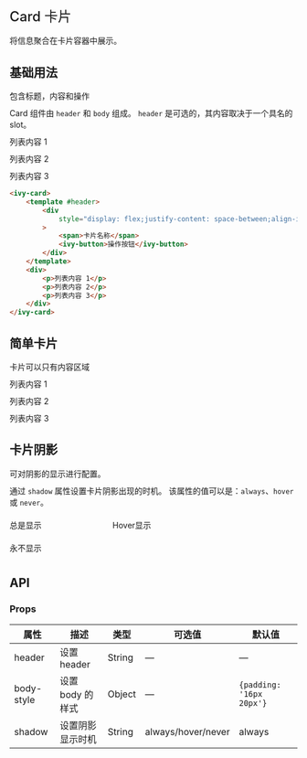 # Card 卡片

将信息聚合在卡片容器中展示。

## 基础用法

包含标题，内容和操作

Card 组件由 `header` 和 `body` 组成。 `header` 是可选的，其内容取决于一个具名的 slot。

<ivy-card>
    <template #header>
        <div
            style="display: flex;justify-content: space-between;align-items: center;"
        >
            <span>卡片名称</span>
            <ivy-button>操作按钮</ivy-button>
        </div>
    </template>
    <div>
        <p>列表内容 1</p>
        <p>列表内容 2</p>
        <p>列表内容 3</p>
    </div>
</ivy-card>

```html
<ivy-card>
    <template #header>
        <div
            style="display: flex;justify-content: space-between;align-items: center;"
        >
            <span>卡片名称</span>
            <ivy-button>操作按钮</ivy-button>
        </div>
    </template>
    <div>
        <p>列表内容 1</p>
        <p>列表内容 2</p>
        <p>列表内容 3</p>
    </div>
</ivy-card>
```

## 简单卡片

卡片可以只有内容区域

<ivy-card>
    <p>列表内容 1</p>
    <p>列表内容 2</p>
    <p>列表内容 3</p>
</ivy-card>

## 卡片阴影

可对阴影的显示进行配置。

通过 `shadow` 属性设置卡片阴影出现的时机。 该属性的值可以是：`always`、`hover` 或 `never`。

<div class="padding-top">
    <div style="display: inline-block;width: 30%;">
        <ivy-card>
            <p>总是显示</p>
        </ivy-card>
    </div>
    <div style="display: inline-block;width: 30%;margin: 0 5%;">
        <ivy-card shadow="hover">
            <p>Hover显示</p>
        </ivy-card>
    </div>
    <div style="display: inline-block;width: 30%;">
        <ivy-card shadow="never">
            <p>永不显示</p>
        </ivy-card>
    </div>
</div>



## API

### Props

| 属性| 描述 | 类型 | 可选值 | 默认值 |
|-|-|-|-|-|
|header|设置 header|String|—|—|
|body-style|设置 body 的样式|Object|—|`{padding: '16px 20px'}`|
|shadow|设置阴影显示时机|String|always/hover/never|always|


<style scoped>
.page-card {
    background-color: #ffffff;
}
p {
    margin: 10px 0;
}
h1 {
    font-weight: 500;
    font-size: 1.7em;
}
</style>
